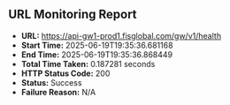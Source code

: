 ## URL Monitoring Report

- **URL:** https://api-gw1-prod1.fisglobal.com/gw/v1/health
- **Start Time:** 2025-06-19T19:35:36.681168
- **End Time:** 2025-06-19T19:35:36.868449
- **Total Time Taken:** 0.187281 seconds
- **HTTP Status Code:** 200
- **Status:** Success
- **Failure Reason:** N/A
